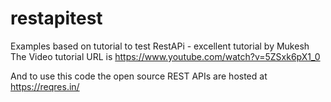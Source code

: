 # restapitest
Examples based on tutorial to test RestAPi - excellent tutorial by Mukesh
The Video tutorial URL is https://www.youtube.com/watch?v=5ZSxk6pX1_0

And to use this code the open source REST APIs are hosted at  https://reqres.in/

